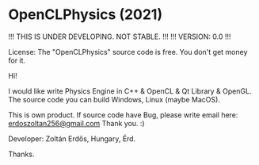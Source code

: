 # OpenCLPhysics (2021) 
!!! THIS IS UNDER DEVELOPING. NOT STABLE. !!!
!!! VERSION: 0.0 !!!

License:
The "OpenCLPhysics" source code is free.
You don't get money for it.

Hi!

I would like write Physics Engine in C++ & OpenCL & Qt Library & OpenGL.
The source code you can build Windows, Linux (maybe MacOS).

This is own product.
If source code have Bug, please write email here:
erdoszoltan256@gmail.com
Thank you. :)

Developer:
Zoltán Erdős, Hungary, Érd.

Thanks.
